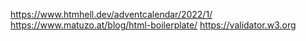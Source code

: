 https://www.htmhell.dev/adventcalendar/2022/1/
https://www.matuzo.at/blog/html-boilerplate/
https://validator.w3.org
